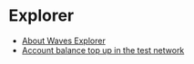 # Explorer

* [About Waves Explorer](ecosystem-applications/waves-explorer/about-waves-explorer.md)
* [Account balance top up in the test network](ecosystem-applications/waves-explorer/account-balance-top-up-in-the-test-network.md)
